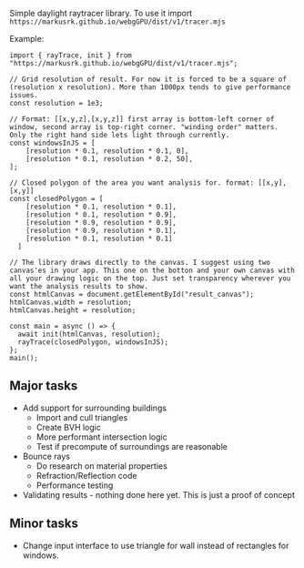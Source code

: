 Simple daylight raytracer library.
To use it import `https://markusrk.github.io/webgGPU/dist/v1/tracer.mjs`

Example:

```JS
import { rayTrace, init } from "https://markusrk.github.io/webgGPU/dist/v1/tracer.mjs";

// Grid resolution of result. For now it is forced to be a square of (resolution x resolution). More than 1000px tends to give performance issues.
const resolution = 1e3;

// Format: [[x,y,z],[x,y,z]] first array is bottom-left corner of window, second array is top-right corner. "winding order" matters. Only the right hand side lets light through currently. 
const windowsInJS = [
    [resolution * 0.1, resolution * 0.1, 0],
    [resolution * 0.1, resolution * 0.2, 50],
];

// Closed polygon of the area you want analysis for. format: [[x,y],[x,y]]
const closedPolygon = [
    [resolution * 0.1, resolution * 0.1],
    [resolution * 0.1, resolution * 0.9],
    [resolution * 0.9, resolution * 0.9],
    [resolution * 0.9, resolution * 0.1],
    [resolution * 0.1, resolution * 0.1]
  ]

// The library draws directly to the canvas. I suggest using two canvas'es in your app. This one on the botton and your own canvas with all your drawing logic on the top. Just set transparency wherever you want the analysis results to show.
const htmlCanvas = document.getElementById("result_canvas");
htmlCanvas.width = resolution;
htmlCanvas.height = resolution;

const main = async () => {
  await init(htmlCanvas, resolution);
  rayTrace(closedPolygon, windowsInJS);
};
main();
```

## Major tasks
* Add support for surrounding buildings
  * Import and cull triangles
  * Create BVH logic
  * More performant intersection logic 
  * Test if precompute of surroundings are reasonable
* Bounce rays
  * Do research on material properties
  * Refraction/Reflection code
  * Performance testing 
* Validating results - nothing done here yet. This is just a proof of concept


## Minor tasks
* Change input interface to use triangle for wall instead of rectangles for windows. 
